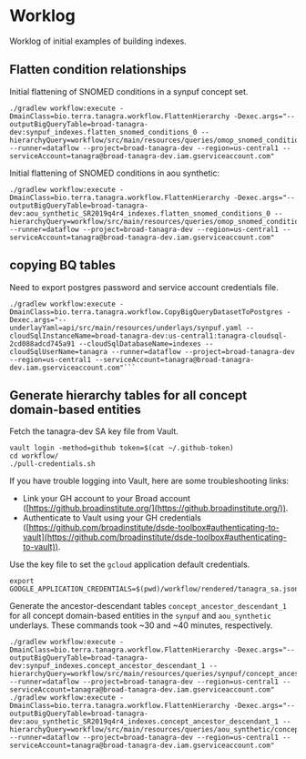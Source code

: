 # Worklog
Worklog of initial examples of building indexes.

## Flatten condition relationships
Initial flattening of SNOMED conditions in a synpuf concept set.

```
./gradlew workflow:execute -DmainClass=bio.terra.tanagra.workflow.FlattenHierarchy -Dexec.args="--outputBigQueryTable=broad-tanagra-dev:synpuf_indexes.flatten_snomed_conditions_0 --hierarchyQuery=workflow/src/main/resources/queries/omop_snomed_condition_relations.sql --runner=dataflow --project=broad-tanagra-dev --region=us-central1 --serviceAccount=tanagra@broad-tanagra-dev.iam.gserviceaccount.com"
```

Initial flattening of SNOMED conditions in aou synthetic:

```
./gradlew workflow:execute -DmainClass=bio.terra.tanagra.workflow.FlattenHierarchy -Dexec.args="--outputBigQueryTable=broad-tanagra-dev:aou_synthetic_SR2019q4r4_indexes.flatten_snomed_conditions_0 --hierarchyQuery=workflow/src/main/resources/queries/omop_snomed_condition_relations.sql --runner=dataflow --project=broad-tanagra-dev --region=us-central1 --serviceAccount=tanagra@broad-tanagra-dev.iam.gserviceaccount.com"
```

## copying BQ tables
Need to export postgres password and service account credentials file.
```
./gradlew workflow:execute -DmainClass=bio.terra.tanagra.workflow.CopyBigQueryDatasetToPostgres -Dexec.args="--underlayYaml=api/src/main/resources/underlays/synpuf.yaml --cloudSqlInstanceName=broad-tanagra-dev:us-central1:tanagra-cloudsql-2cd088adcd745a91 --cloudSqlDatabaseName=indexes --cloudSqlUserName=tanagra --runner=dataflow --project=broad-tanagra-dev --region=us-central1 --serviceAccount=tanagra@broad-tanagra-dev.iam.gserviceaccount.com"```
```

## Generate hierarchy tables for all concept domain-based entities
Fetch the tanagra-dev SA key file from Vault.
```
vault login -method=github token=$(cat ~/.github-token)
cd workflow/
./pull-credentials.sh
```
If you have trouble logging into Vault, here are some troubleshooting links:
- Link your GH account to your Broad account ([https://github.broadinstitute.org/](https://github.broadinstitute.org/)).
- Authenticate to Vault using your GH credentials ([https://github.com/broadinstitute/dsde-toolbox#authenticating-to-vault](https://github.com/broadinstitute/dsde-toolbox#authenticating-to-vault)).

Use the key file to set the `gcloud` application default credentials.
```
export GOOGLE_APPLICATION_CREDENTIALS=$(pwd)/workflow/rendered/tanagra_sa.json
```

Generate the ancestor-descendant tables `concept_ancestor_descendant_1` for all concept domain-based entities in the `synpuf` and `aou_synthetic` underlays.
These commands took ~30 and ~40 minutes, respectively.
```
./gradlew workflow:execute -DmainClass=bio.terra.tanagra.workflow.FlattenHierarchy -Dexec.args="--outputBigQueryTable=broad-tanagra-dev:synpuf_indexes.concept_ancestor_descendant_1 --hierarchyQuery=workflow/src/main/resources/queries/synpuf/concept_ancestor_descendant_1.sql --runner=dataflow --project=broad-tanagra-dev --region=us-central1 --serviceAccount=tanagra@broad-tanagra-dev.iam.gserviceaccount.com"
./gradlew workflow:execute -DmainClass=bio.terra.tanagra.workflow.FlattenHierarchy -Dexec.args="--outputBigQueryTable=broad-tanagra-dev:aou_synthetic_SR2019q4r4_indexes.concept_ancestor_descendant_1 --hierarchyQuery=workflow/src/main/resources/queries/aou_synthetic/concept_ancestor_descendant_1.sql --runner=dataflow --project=broad-tanagra-dev --region=us-central1 --serviceAccount=tanagra@broad-tanagra-dev.iam.gserviceaccount.com"
```
